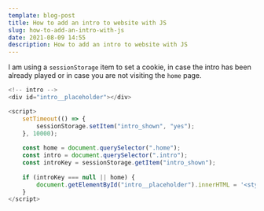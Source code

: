 ```yaml
---
template: blog-post
title: How to add an intro to website with JS
slug: how-to-add-an-intro-with-js
date: 2021-08-09 14:55
description: How to add an intro to website with JS
---
```

I am using a `sessionStorage` item to set a cookie, in case the intro has been already played or in case you are not visiting the `home` page.

```js
<!-- intro -->
<div id="intro__placeholder"></div>

<script>
    setTimeout(() => {
        sessionStorage.setItem("intro_shown", "yes");
    }, 10000);
    
    const home = document.querySelector(".home");
    const intro = document.querySelector(".intro");
    const introKey = sessionStorage.getItem("intro_shown");
    
    if (introKey === null || home) {
        document.getElementById("intro__placeholder").innerHTML = '<style>Your CSS here</style><div class="intro">Your HTML code here</div>';
    }
</script>
```
